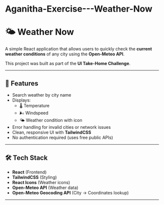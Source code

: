 # Aganitha-Exercise---Weather-Now

# 🌤️ Weather Now  

A simple React application that allows users to quickly check the **current weather conditions** of any city using the **Open-Meteo API**.  

This project was built as part of the **UI Take-Home Challenge**.  

---

## 🚀 Features  
- Search weather by city name  
- Displays:  
  - 🌡️ Temperature  
  - 🌬️ Windspeed  
  - 🌤️ Weather condition with icon  
- Error handling for invalid cities or network issues  
- Clean, responsive UI with **TailwindCSS**  
- No authentication required (uses free public APIs)  

---

## 🛠️ Tech Stack  
- **React** (Frontend)  
- **TailwindCSS** (Styling)  
- **React Icons** (Weather icons)  
- **Open-Meteo API** (Weather data)  
- **Open-Meteo Geocoding API** (City → Coordinates lookup)  

---

